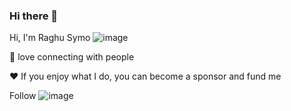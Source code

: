 ### Hi there 👋

<!--
**raghusymo/raghusymo** is a ✨ _special_ ✨ repository because its `README.md` (this file) appears on your GitHub profile.

Here are some ideas to get you started:

- 🔭 I’m currently working on ...
- 🌱 I’m currently learning ...
- 👯 I’m looking to collaborate on ...
- 🤔 I’m looking for help with ...
- 💬 Ask me about ...
- 📫 How to reach me: ...
- 😄 Pronouns: ...
- ⚡ Fun fact: ...
-->
Hi, I'm Raghu Symo ![image](https://user-images.githubusercontent.com/107374164/173260150-1dcb1490-4005-44bd-ad09-dadf3882dfac.png)


💬 love connecting with people

❤️ If you enjoy what I do, you can become a sponsor and fund me

Follow    ![image](https://dmraghusymo.blogspot.com)
